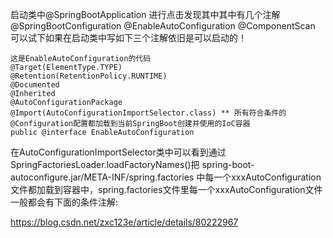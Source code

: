 启动类中@SpringBootApplication 进行点击发现其中其中有几个注解@SpringBootConfiguration @EnableAutoConfiguration
@ComponentScan 可以试下如果在启动类中写如下三个注解依旧是可以启动的！
    
    这是EnableAutoConfiguration的代码
    @Target(ElementType.TYPE)
    @Retention(RetentionPolicy.RUNTIME)
    @Documented
    @Inherited
    @AutoConfigurationPackage
    @Import(AutoConfigurationImportSelector.class) ** 所有符合条件的@Configuration配置都加载到当前SpringBoot创建并使用的IoC容器
    public @interface EnableAutoConfiguration 
    
    
    
在AutoConfigurationImportSelector类中可以看到通过 SpringFactoriesLoader.loadFactoryNames()把 spring-boot-autoconfigure.jar/META-INF/spring.factories
中每一个xxxAutoConfiguration文件都加载到容器中，spring.factories文件里每一个xxxAutoConfiguration文件一般都会有下面的条件注解:


https://blog.csdn.net/zxc123e/article/details/80222967